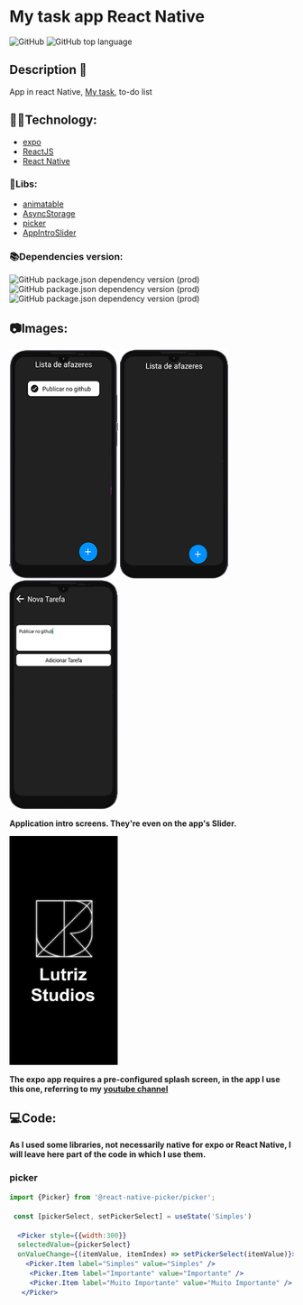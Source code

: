 # My task app React Native

![GitHub](https://img.shields.io/github/license/Dutragames/my-task-app?style=plastic)
![GitHub top language](https://img.shields.io/github/languages/top/dutragames/my-task-app?style=plastic)

## Description 📰

App in react Native, [My task](https://play.google.com/store/apps/details?id=com.lutrizstudios.mylist), to-do list

## 👨‍💻Technology:

* [expo](https://expo.dev/)
* [ReactJS](https://pt-br.reactjs.org/)
* [React Native](https://reactnative.dev/)

### 📖Libs:

* [animatable](https://github.com/oblador/react-native-animatable)
* [AsyncStorage](https://react-native-async-storage.github.io/async-storage/docs/usage/)
* [picker](https://github.com/react-native-picker/picker)
* [AppIntroSlider](https://github.com/Jacse/react-native-app-intro-slider)

### 📚Dependencies version:

![GitHub package.json dependency version (prod)](https://img.shields.io/github/package-json/dependency-version/DutraGames/my-task-app/react)
![GitHub package.json dependency version (prod)](https://img.shields.io/github/package-json/dependency-version/DutraGames/my-task-app/react-dom)
![GitHub package.json dependency version (prod)](https://img.shields.io/github/package-json/dependency-version/DutraGames/my-task-app/expo)

## 📷Images:

<img src="assets/intro1.png" alt="intro1" width="192" height="406" style="width-max: 100%;"></img>
<img src="assets/intro2.png" alt="intro2" width="192" height="406" style="width-max: 100%;"></img>
<img src="assets/intro3.png" alt="intro3" width="192" height="406" style="width-max: 100%;"></img>

**Application intro screens. They're even on the app's Slider.**

<img src="assets/splash.png" alt="splash" width="192" height="406" style="width-max: 100%;"></img>

**The expo app requires a pre-configured splash screen, in the app I use this one, referring to my [youtube channel](https://www.youtube.com/lutriz)**

## 💻Code:

**As I used some libraries, not necessarily native for expo or React Native, I will leave here part of the code in which I use them.**

### picker

``` jsx
import {Picker} from '@react-native-picker/picker';

 const [pickerSelect, setPickerSelect] = useState('Simples')
 
  <Picker style={{width:300}}
  selectedValue={pickerSelect}
  onValueChange={(itemValue, itemIndex) => setPickerSelect(itemValue)}>
    <Picker.Item label="Simples" value="Simples" />
     <Picker.Item label="Importante" value="Importante" />
     <Picker.Item label="Muito Importante" value="Muito Importante" />
   </Picker>
```
